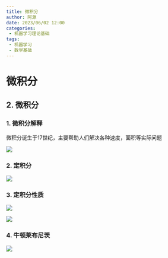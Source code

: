 ```yaml
---
title: 微积分
author: 阿源
date: 2023/06/02 12:00
categories:
 - 机器学习理论基础
tags:
 - 机器学习
 - 数学基础
---
```

# 微积分
## 2. 微积分

### 1. 微积分解释

微积分诞生于17世纪，主要帮助人们解决各种速度，面积等实际问题  

![](https://cdn.jsdelivr.net/gh/clint-sfy/blogcdn@master/python/math/微积分1.png)

### 2. 定积分

![](https://cdn.jsdelivr.net/gh/clint-sfy/blogcdn@master/python/math/微积分2.png)

### 3. 定积分性质

![](https://cdn.jsdelivr.net/gh/clint-sfy/blogcdn@master/python/math/微积分3.png)

![](https://cdn.jsdelivr.net/gh/clint-sfy/blogcdn@master/python/math/微积分4.png)

### 4. 牛顿莱布尼茨

![](https://cdn.jsdelivr.net/gh/clint-sfy/blogcdn@master/python/math/微积分5.png)
